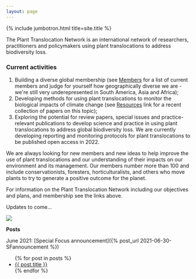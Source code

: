 ```yaml
---
layout: page
---
```


{% include jumbotron.html title=site.title  %}

The Plant Translocation Network is an international network of researchers, practitioners and policymakers using plant translocations to address biodiversity loss.  

### Current activities
 1. Building a diverse global membership (see <a href="membership" title="Members">Members</a> for a list of current members and judge for yourself how geographically diverse we are - we're still very underepresented in South America, Asia and Africa);
 2. Developing methods for using plant translocations to monitor the biological impacts of climate change (see <a href="SFannouncement" title="Resources">Resources</a> link for a recent collection of papers on this topic);
 3. Exploring the potential for review papers, special issues and practice-relevant publications to develop science and practice in using plant translocations to address global biodiversity loss. We are currently developing reporting and monitoring protocols for plant translocations to be published open access in 2022.

 We are always looking for new members and new ideas to help improve the use of plant translocations and our understanding of their impacts on our environment and its management.  Our members number more than 100 and include conservationists, foresters, horticulturalists, and others who move plants to try to generate a positive outcome for the planet.

For information on the Plant Translocation Network including our objectives and plans, and membership see the links above.

Updates to come...

<img src="SF_image.png" class="img-fluid">


**Posts**

June 2021: [Special Focus announcement]({% post_url 2021-06-30-SFannouncement %})
<ul>
  {% for post in posts %}
    <li>
      <a href="{{ post.url }}">{{ post.title }}</a>
    </li>
  {% endfor %}
  </ul>
